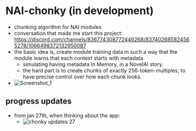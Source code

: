 # NAI-chonky (in development)
- chunking algorithm for NAI modules
- conversation that made me start this project: https://discord.com/channels/836774308772446268/837402685824565278/1066498372132950087
- the basic idea is, create module training data in such a way that the module learns that each context starts with metadata
  + simulating having metadata in Memory, in a NovelAI story.
  + the hard part is to create chunks of exactly 256-token-multiples, to have precise control over how each chunk looks.
- ![Screenshot_1](https://user-images.githubusercontent.com/112716905/214617548-5f6d65e9-fc6e-4a4c-b3f3-4955fe9451fd.png)

## progress updates
- from jan 27th, when thinking about the app:
  + ![chonky updates 27](https://user-images.githubusercontent.com/112716905/214974378-d609e812-058c-4ba7-9a10-e1b920b54c92.png)
